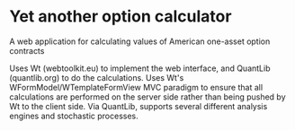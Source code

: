 Yet another option calculator
=============================

A web application for calculating values of American one-asset option contracts

Uses Wt (webtoolkit.eu) to implement the web interface, and QuantLib (quantlib.org) to do the calculations.  Uses Wt's WFormModel/WTemplateFormView MVC paradigm to ensure that all calculations are performed on the server side rather than being pushed by Wt to the client side.  Via QuantLib, supports several different analysis engines and stochastic processes.
